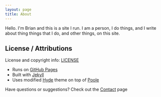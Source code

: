 ```yaml
---
layout: page
title: About
---
```


<p class="message">
  Hello. I'm Brian and this is a site I run. I am a person, I do things, and I write about thing things that I do, and other things, on this site.
</p>



## License / Attributions

License and copyright info: [LICENSE](/license)

* Runs on [GitHub Pages](https://pages.github.com)
* Built with [Jekyll](http://jekyllrb.com)
* Uses modified [Hyde](http://hyde.getpoole.com) theme on top of [Poole](http://getpoole.com)

Have questions or suggestions? Check out the [Contact](/contact) page

